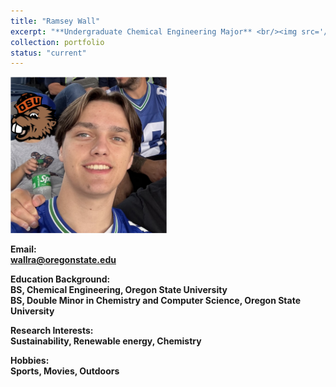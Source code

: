 ```yaml
---
title: "Ramsey Wall"
excerpt: "**Undergraduate Chemical Engineering Major** <br/><img src='/images/RamseyWall.jpg' width='250' height='250'>"
collection: portfolio
status: "current"
---
```


<img src='/images/RamseyWall.jpg' width='250' height='250'>

**Email:** <br/>
**wallra@oregonstate.edu**

**Education Background:** <br/>
**BS, Chemical Engineering, Oregon State University** <br/>
**BS, Double Minor in Chemistry and Computer Science, Oregon State University** <br/>

**Research Interests:** <br/>
**Sustainability, Renewable energy, Chemistry** <br/>

**Hobbies:** <br/>
**Sports, Movies, Outdoors** <br/>
